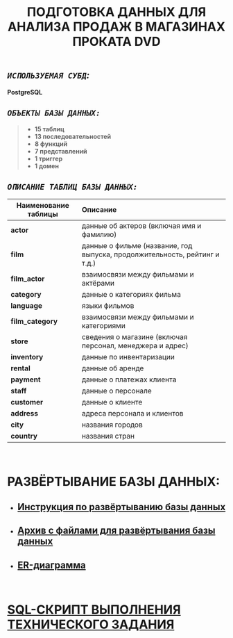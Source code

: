 <h1 align="center">ПОДГОТОВКА ДАННЫХ ДЛЯ АНАЛИЗА ПРОДАЖ В МАГАЗИНАХ ПРОКАТА DVD</h1>


<p align="center">
  <img src="">
</p>


## _`ИСПОЛЬЗУЕМАЯ СУБД`:_
**PostgreSQL**

## _`ОБЪЕКТЫ БАЗЫ ДАННЫХ:`_
> - **15 таблиц**
> - **13 последовательностей**
> - **8 функций**
> - **7 представлений**
> - **1 триггер**
> - **1 домен**

## _`ОПИСАНИЕ ТАБЛИЦ БАЗЫ ДАННЫХ:`_
| Наименование таблицы | Описание |
|--------------|:-----|
| **actor** | данные об актеров (включая имя и фамилию) |
| **film** | данные о фильме (название, год выпуска, продолжительность, рейтинг и т.д.) |
| **film_actor** | взаимосвязи между фильмами и актёрами |
| **category** | данные о категориях фильма |
| **language** | языки фильмов |
| **film_category** | взаимосвязи между фильмами и категориями |
| **store** | сведения о магазине (включая персонал, менеджера и адрес) |
| **inventory** | данные по инвентаризации |
| **rental** | данные об аренде |
| **payment** | данные о платежах клиента |
| **staff** | данные о персонале |
| **customer** | данные о клиенте|
| **address** | адреса персонала и клиентов |
| **city** | названия городов |
| **country** | названия стран |

&nbsp;

# РАЗВЁРТЫВАНИЕ БАЗЫ ДАННЫХ:
- ## [Инструкция по развёртыванию базы данных](https://www.postgresqltutorial.com/postgresql-getting-started/load-postgresql-sample-database)
- ## [Архив с файлами для развёртывания базы данных]()
- ## [ER-диаграмма]()

&nbsp;

# [SQL-СКРИПТ ВЫПОЛНЕНИЯ ТЕХНИЧЕСКОГО ЗАДАНИЯ]()